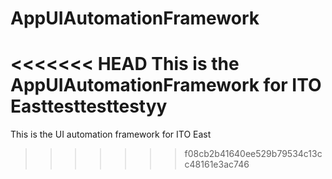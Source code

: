 # AppUIAutomationFramework
<<<<<<< HEAD
This is the AppUIAutomationFramework for ITO Easttesttesttestyy
=======
This is the UI automation framework for ITO East
>>>>>>> f08cb2b41640ee529b79534c13cc48161e3ac746
